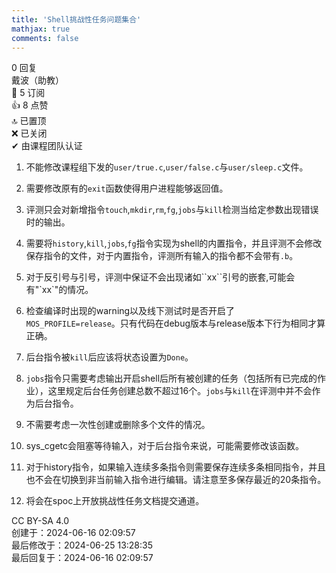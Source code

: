 ```yaml
---
title: 'Shell挑战性任务问题集合'
mathjax: true
comments: false
---
```

<div class="post-info">0 回复</div>

<div id="reply-0" class="reply">
<div class="reply-header">
<span>戴波（助教）</span>
<div class="reply-badges"><div class="badge badge-subscribes">&#x1F516;&#xFE0E; 5 订阅</div><div class="badge badge-likes">&#x1F44D;&#xFE0E; 8 点赞</div><div class="badge badge-topped">&#x1F51D;&#xFE0E; 已置顶</div><div class="badge badge-closed">&#x274C;&#xFE0E; 已关闭</div><div class="badge badge-authentic">&#x2714;&#xFE0E; 由课程团队认证</div></div>
</div>
<div class="reply-text">

1. 不能修改课程组下发的`user/true.c`,`user/false.c`与`user/sleep.c`文件。
2. 需要修改原有的`exit`函数使得用户进程能够返回值。
3. 评测只会对新增指令`touch`,`mkdir`,`rm`,`fg`,`jobs`与`kill`检测当给定参数出现错误时的输出。

4. 需要将`history`,`kill`,`jobs`,`fg`指令实现为shell的内置指令，并且评测不会修改保存指令的文件，对于内置指令，评测所有输入的指令都不会带有`.b`。
5. 对于反引号与引号，评测中保证不会出现诸如\`\`xx\`\`引号的嵌套,可能会有"\`xx\`"的情况。
6. 检查编译时出现的warning以及线下测试时是否开启了`MOS_PROFILE=release`。只有代码在debug版本与release版本下行为相同才算正确。
7. 后台指令被`kill`后应该将状态设置为`Done`。
8. `jobs`指令只需要考虑输出开启shell后所有被创建的任务（包括所有已完成的作业），这里规定后台任务创建总数不超过16个。`jobs`与`kill`在评测中并不会作为后台指令。
9. 不需要考虑一次性创建或删除多个文件的情况。
10. sys_cgetc会阻塞等待输入，对于后台指令来说，可能需要修改该函数。
11. 对于history指令，如果输入连续多条指令则需要保存连续多条相同指令，并且也不会在切换到非当前输入指令进行编辑。请注意至多保存最近的20条指令。
12. 将会在spoc上开放挑战性任务文档提交通道。

</div>
<div class="reply-footer">
<span>CC BY-SA 4.0</span>
<div class="reply-datetime">
创建于：<time datetime="2024-06-16T02:09:57.025948+08:00" title="2024-06-16T02:09:57.025948+08:00">2024-06-16 02:09:57</time>
<br>最后修改于：<time datetime="2024-06-25T13:28:35.391708+08:00" title="2024-06-25T13:28:35.391708+08:00">2024-06-25 13:28:35</time>
<br>最后回复于：<time datetime="2024-06-16T02:09:57.025948+08:00" title="2024-06-16T02:09:57.025948+08:00">2024-06-16 02:09:57</time>
</div>
</div>
<div style="clear: both;"></div>
</div>

